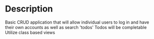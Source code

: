 # Description
Basic CRUD application that will allow individual users to log in and have their own accounts as well as search 'todos'
Todos will be completable
Utilize class based views